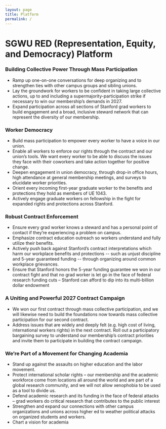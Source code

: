 ```yaml
---
layout: page
title: Platform
permalink: /
---
```


# SGWU RED (Representation, Equity, and Democracy) Platform

### **Building Collective Power Through Mass Participation**
* Ramp up one-on-one conversations for deep organizing and to strengthen ties with other campus groups and sibling unions.
* Lay the groundwork for workers to be confident in taking large collective actions, up to and including a supermajority-participation strike if necessary to win our membership’s demands in 2027.
* Expand participation across all sections of Stanford grad workers to build engagement and a broad, inclusive steward network that can represent the diversity of our membership.

### **Worker Democracy**
* Build mass participation to empower every worker to have a voice in our union.
* Enable all workers to enforce our rights through the contract and our union’s tools. We want every worker to be able to discuss the issues they face with their coworkers and take action together for positive change.
* Deepen engagement in union democracy, through drop-in office hours, high attendance at general membership meetings, and surveys to elucidate worker priorities.
* Orient every incoming first-year graduate worker to the benefits and protections they hold as members of UE 1043.
* Actively engage graduate workers on fellowship in the fight for expanded rights and protections across Stanford.

### **Robust Contract Enforcement**
* Ensure every grad worker knows a steward and has a personal point of contact if they’re experiencing a problem on campus.
* Emphasize contract education outreach so workers understand and fully utilize their benefits. 
* Actively push back against Stanford’s contract interpretations which harm our workplace benefits and protections -- such as unjust discipline and 5-year guaranteed funding -- through organizing around common workplace grievances.
* Ensure that Stanford honors the 5-year funding guarantee we won in our contract fight and that no grad worker is let go in the face of federal research funding cuts – Stanford can afford to dip into its multi-billion dollar endowment

### **A Uniting and Powerful 2027 Contract Campaign**
* We won our first contract through mass collective participation, and we will likewise need to build the foundations now towards mass collective participation for our second contract.
* Address issues that are widely and deeply felt (e.g. high cost of living, international workers rights) in the next contract. Roll out a participatory bargaining survey to understand our membership’s contract priorities and invite them to participate in building the contract campaign.

### **We’re Part of a Movement for Changing Academia**
* Stand up against the assaults on higher education and the labor movement.
* Protect international scholar rights – our membership and the academic workforce come from locations all around the world and are part of a global research community, and we will not allow xenophobia to be used as a tool to divide us.
* Defend academic research and its funding in the face of federal attacks – grad workers do critical research that contributes to the public interest
* Strengthen and expand our connections with other campus organizations and unions across higher ed to weather political attacks on organized students and workers.
* Chart a vision for academia 